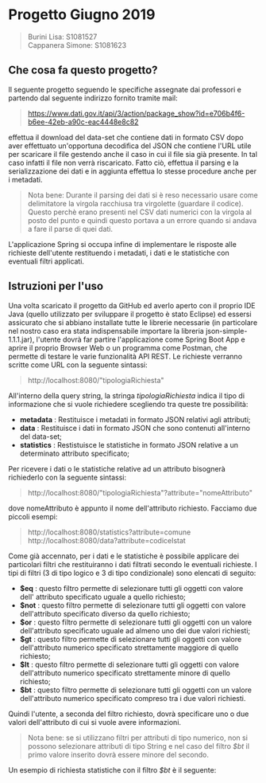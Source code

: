 # Progetto Giugno 2019
>Burini Lisa: S1081527 <br>
>Cappanera Simone: S1081623

## Che cosa fa questo progetto?

Il seguente progetto seguendo le specifiche assegnate dai professori e partendo dal seguente indirizzo fornito tramite mail:
> https://www.dati.gov.it/api/3/action/package_show?id=e706b4f6-b6ee-42eb-a90c-eac4448e8c82

effettua il download del data-set che contiene dati in formato CSV dopo aver effettuato un'opportuna decodifica del JSON che contiene l'URL utile per scaricare il file gestendo anche il caso in cui il file sia già presente. In tal caso infatti il file non verrà riscaricato. 
Fatto ciò, effettua il parsing e la serializzazione dei dati e in aggiunta effettua lo stesse procedure anche per i metadati. 

>Nota bene: Durante il parsing dei dati si è reso necessario usare come delimitatore la virgola racchiusa tra virgolette (guardare il codice). Questo perchè erano presenti nel CSV dati numerici con la virgola al posto del punto e quindi questo portava a un errore quando si andava a fare il parse di quei dati.

L'applicazione Spring si occupa infine di implementare le risposte alle richieste dell'utente restituendo i metadati, i dati e le statistiche con eventuali filtri applicati.

## Istruzioni per l'uso

Una volta scaricato il progetto da GitHub ed averlo aperto con il proprio IDE Java (quello utilizzato per sviluppare il progetto è stato Eclipse) ed essersi assicurato che si abbiano installate tutte le librerie necessarie (in particolare nel nostro caso era stata indispensabile importare la libreria json-simple-1.1.1.jar), l'utente dovrà far partire l'applicazione come Spring Boot App e aprire il proprio Browser Web o un programma come Postman, che permette di testare le varie funzionalità API REST. Le richieste verranno scritte come URL con la seguente sintassi:

> http://localhost:8080/"tipologiaRichiesta"

All'interno della query string, la stringa *tipologiaRichiesta* indica il tipo di informazione che si vuole richiedere scegliendo tra queste tre possibilità:

 - **metadata** : Restituisce i metadati in formato JSON relativi agli attributi;
 - **data** : Restituisce i dati in formato JSON che sono contenuti all'interno del data-set;
 - **statistics** : Restistuisce le statistiche in formato JSON relative a un determinato attributo specificato;

Per ricevere i dati o le statistiche relative ad un attributo bisognerà richiederlo con la seguente sintassi:

> http://localhost:8080/"tipologiaRichiesta"?attribute="nomeAttributo"

dove nomeAttributo è appunto il nome dell'attributo richiesto.
Facciamo due piccoli esempi:

> http://localhost:8080/statistics?attribute=comune <br>
> http://localhost:8080/data?attribute=codiceIstat

Come già accennato, per i dati e le statistiche è possibile applicare dei particolari filtri che restituiranno i dati filtrati secondo le eventuali richieste. I tipi di filtri (3 di tipo logico e 3 di tipo condizionale) sono elencati di seguito:

 - **$eq** : questo filtro permette di selezionare tutti gli oggetti con valore dell' attributo specificato uguale a quello richiesto;
 - **$not** : questo filtro permette di selezionare tutti gli oggetti con valore dell'attributo specificato diverso da quello richiesto;
 - **$or** : questo filtro permette di selezionare tutti gli oggetti con un valore dell'attributo specificato uguale ad almeno uno dei due valori richiesti;
 - **$gt** : questo filtro permette di selezionare tutti gli oggetti con valore dell'attributo numerico specificato strettamente maggiore di quello richiesto;
 - **$lt** : questo filtro permette di selezionare tutti gli oggetti con valore dell'attributo numerico specificato strettamente minore di quello richiesto;
 - **$bt** : questo filtro permette di selezionare tutti gli oggetti con un valore dell'attributo numerico specificato compreso tra i due valori richiesti.

Quindi l'utente, a seconda del filtro richiesto, dovrà specificare uno o due valori dell'attributo di cui si vuole avere informazioni. 

> Nota bene: se si utilizzano filtri per attributi di tipo numerico, non si possono selezionare attributi di tipo String e nel caso del filtro *$bt* il primo valore inserito dovrà essere minore del secondo.

Un esempio di richiesta statistiche con il filtro *$bt* è il seguente:
> 

<!--stackedit_data:
eyJoaXN0b3J5IjpbNzc3NzIzNTMwLC0xMTI1ODYzMTM0LDg5OT
U5MDE1NSw2NDY4NzA3NDIsNjQ2ODY4OTkxLDU0MjEyNTM5Niw1
MjI3MTQ5NjUsLTE0MzEzMTIzMzAsLTE4NTE1NTQ0NzAsLTE4NT
E1NTQ0NzBdfQ==
-->
